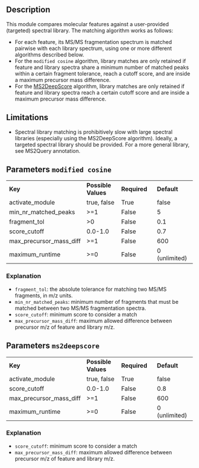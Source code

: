 ## Description

This module compares molecular features against a user-provided (targeted) spectral library. The matching algorithm works as follows:

- For each feature, its MS/MS fragmentation spectrum is matched pairwise with each library spectrum, using one or more different algorithms described below. 
- For the `modified cosine` algorithm, library matches are only retained if feature and library spectra share a minimum number of matched peaks within a certain fragment tolerance, reach a cutoff score, and are inside a maximum precursor mass difference.
- For the [MS2DeepScore](https://github.com/matchms/ms2deepscore) algorithm, library matches are only retained if feature and library spectra reach a certain cutoff score and are inside a maximum precursor mass difference.

## Limitations

- Spectral library matching is prohibitively slow with large spectral libraries (especially using the MS2DeepScore algorithm). Ideally, a targeted spectral library should be provided. For a more general library, see MS2Query annotation.

## Parameters `modified cosine`

<table style="width: 100%;">
 <tr>
  <td style="width: 25%;"><b>Key</b></td>
  <td style="width: 25%;"><b>Possible Values</b></td>
  <td style="width: 25%;"><b>Required</b></td>
  <td style="width: 25%;"><b>Default</b></td>
 </tr>
 <tr>
  <td style="width: 25%;">activate_module</td>
  <td style="width: 25%;">true, false</td>
  <td style="width: 25%;">True</td>
  <td style="width: 25%;">false</td>
 </tr>
 <tr>
  <td style="width: 25%;">min_nr_matched_peaks</td>
  <td style="width: 25%;"> >=1 </td>
  <td style="width: 25%;">False</td>
  <td style="width: 25%;">5</td>
 </tr>
 <tr>
  <td style="width: 25%;">fragment_tol</td>
  <td style="width: 25%;"> >0 </td>
  <td style="width: 25%;">False</td>
  <td style="width: 25%;">0.1</td>
 </tr>
 <tr>
  <td style="width: 25%;">score_cutoff</td>
  <td style="width: 25%;">0.0-1.0</td>
  <td style="width: 25%;">False</td>
  <td style="width: 25%;">0.7</td>
 </tr>
 <tr>
  <td style="width: 25%;">max_precursor_mass_diff</td>
  <td style="width: 25%;"> >=1 </td>
  <td style="width: 25%;">False</td>
  <td style="width: 25%;">600</td>
 </tr>
 <tr>
  <td style="width: 25%;">maximum_runtime</td>
  <td style="width: 25%;"> >=0 </td>
  <td style="width: 25%;">False</td>
  <td style="width: 25%;">0 (unlimited)</td>
 </tr>
</table>

### Explanation

- `fragment_tol`: the absolute tolerance for matching two MS/MS fragments, in m/z units.
- `min_nr_matched_peaks`: minimum number of fragments that must be matched between two MS/MS fragmentation spectra.
- `score_cutoff`: minimum score to consider a match
- `max_precursor_mass_diff`: maximum allowed difference between precursor m/z of feature and library m/z.

## Parameters `ms2deepscore`

<table style="width: 100%;">
 <tr>
  <td style="width: 25%;"><b>Key</b></td>
  <td style="width: 25%;"><b>Possible Values</b></td>
  <td style="width: 25%;"><b>Required</b></td>
  <td style="width: 25%;"><b>Default</b></td>
 </tr>
 <tr>
  <td style="width: 25%;">activate_module</td>
  <td style="width: 25%;">true, false</td>
  <td style="width: 25%;">True</td>
  <td style="width: 25%;">false</td>
 </tr>
 <tr>
  <td style="width: 25%;">score_cutoff</td>
  <td style="width: 25%;">0.0-1.0</td>
  <td style="width: 25%;">False</td>
  <td style="width: 25%;">0.8</td>
 </tr>
 <tr>
  <td style="width: 25%;">max_precursor_mass_diff</td>
  <td style="width: 25%;"> >=1 </td>
  <td style="width: 25%;">False</td>
  <td style="width: 25%;">600</td>
 </tr>
 <tr>
  <td style="width: 25%;">maximum_runtime</td>
  <td style="width: 25%;"> >=0 </td>
  <td style="width: 25%;">False</td>
  <td style="width: 25%;">0 (unlimited)</td>
 </tr>
</table>

### Explanation

- `score_cutoff`: minimum score to consider a match
- `max_precursor_mass_diff`: maximum allowed difference between precursor m/z of feature and library m/z.


